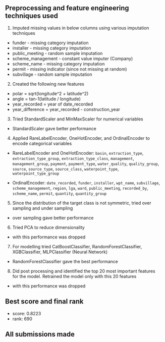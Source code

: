 ## Preprocessing and feature engineering techniques used

1. Imputed missing values in below columns using various imputation techniques

* funder - missing category imputation
* installer - missing category imputation
* public_meeting - random sample imputation
* scheme_management - constant value imputer (Company)
* scheme_name - missing category imputation
* permit - missing indicator (since not missing at random)
* subvillage - random sample imputation

2. Created the following new features

* polar =  sqrt(longitude^2 + latitude^2)
* angle = tan-1(latitude / longitude)
* year_recorded = year of date_recorded
* year_difference = year_recorded - construction_year

3. Tried StandardScaler and MinMaxScaler for numerical variables

* StandardScaler gave better performance

4. Applied RareLabelEncoder, OneHotEncoder, and OrdinalEncoder to encode categorical variables

* RareLabelEncoder and OneHotEncoder: `basin`, `extraction_type`, `extraction_type_group`, `extraction_type_class`, `management`, `management_group`, `payment`, `payment_type`, `water_quality`, `quality_group`, `source`, `source_type`, `source_class`, `waterpoint_type`, `waterpoint_type_group`

* OrdinalEncoder: `date_recorded`, `funder`, `installer`, `wpt_name`, `subvillage`, `scheme_management`, `region`, `lga`, `ward`, `public_meeting`, `recorded_by`, `scheme_name`, `permit`, `quantity`, `quantity_group` 

5. Since the distribution of the target class is not symmetric, tried over sampling and under sampling

* over sampling gave better performance

6. Tried PCA to reduce dimensionality

* with this performance was dropped

7. For modelling tried CatBoostClassifier, RandomForestClassifier, XGBClassifier, MLPClassifier (Neural Network)

* RandomForestClassifier gave the best performance

8. Did post processing and identified the top 20 most important features for the model. Retrained the model only with this 20 features

* with this performance was dropped

## Best score and final rank

* score: 0.8223
* rank: 690

## All submissions made